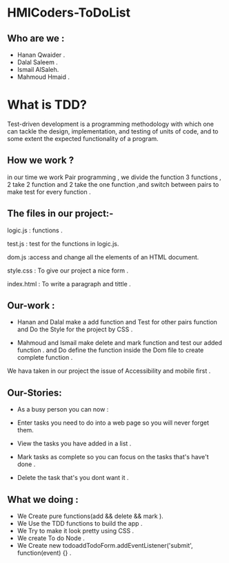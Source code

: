 # HMICoders-ToDoList

## Who are we :
- Hanan Qwaider .
- Dalal Saleem .
- Ismail AlSaleh.
- Mahmoud Hmaid .


# What is TDD?

Test-driven development is a programming methodology with which one can tackle the design, implementation, and testing of units of code, and to some extent the expected functionality of a program.

## How we work ?
in our time we work Pair programming , we divide the function 3 functions , 2 take 2 function and 2 take the one function ,and switch between pairs to make test for every function .

## The files in our project:-
logic.js     : functions .

test.js      : test for the functions in logic.js.

dom.js       :access and change all the elements of an HTML document.

style.css    : To give our project a nice form .

index.html   : To write a paragraph and tittle .


## Our-work :
-  Hanan and Dalal make a add function and Test for other pairs function and Do the Style for the project by CSS .

-  Mahmoud and Ismail make delete and mark function and test our added function .
  and Do define the function inside the Dom file to create complete function .

  We hava taken in our project the issue of Accessibility and mobile first .

## Our-Stories:

   * As a busy person  you  can now :

- Enter tasks you need to do into a web page so you will never forget them.

- View the tasks you have added in a list .

- Mark tasks as complete so you can focus on the tasks that's have't done .

- Delete the task that's you dont want it .


## What we doing :
- We Create  pure functions(add && delete && mark ).
- We Use the TDD functions to build the app .
- We Try to make it look pretty using CSS .
- We create To do Node .
- We Create new todoaddTodoForm.addEventListener('submit', function(event) {} .

